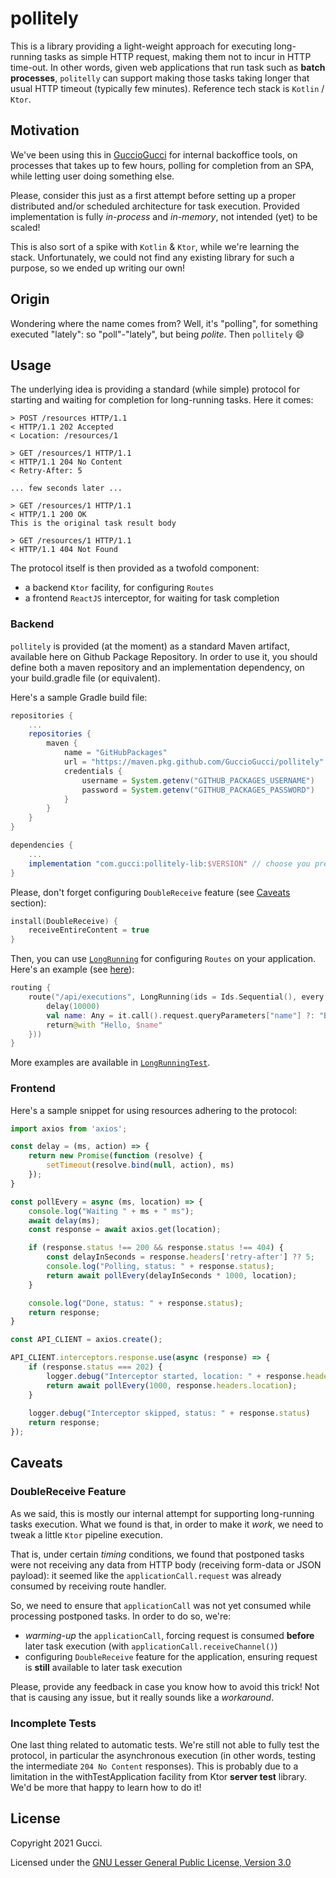 # pollitely

This is a library providing a light-weight approach for executing long-running tasks as simple HTTP request, 
making them not to incur in HTTP time-out. In other words, given web applications that run task 
such as **batch processes**, `politelly` can support making those tasks taking longer that usual HTTP timeout 
(typically few minutes). Reference tech stack is `Kotlin` / `Ktor`.

## Motivation
We've been using this in [GuccioGucci](https://github.com/GuccioGucci) for internal backoffice tools, 
on processes that takes up to few hours, polling for completion from an SPA, while letting user doing something else. 

Please, consider this just as a first attempt before setting up a proper 
distributed and/or scheduled architecture for task execution. Provided implementation is fully *in-process* and *in-memory*,
not intended (yet) to be scaled!

This is also sort of a spike with `Kotlin` & `Ktor`, while we're learning the stack. Unfortunately, we 
could not find any existing library for such a purpose, so we ended up writing our own!

## Origin
Wondering where the name comes from? Well, it's "polling", for something executed "lately": so "poll"-"lately", 
but being *polite*. Then `pollitely` :smile:

## Usage

The underlying idea is providing a standard (while simple) protocol for starting and waiting for completion
for long-running tasks. Here it comes:

```
> POST /resources HTTP/1.1
< HTTP/1.1 202 Accepted
< Location: /resources/1

> GET /resources/1 HTTP/1.1
< HTTP/1.1 204 No Content
< Retry-After: 5

... few seconds later ...

> GET /resources/1 HTTP/1.1
< HTTP/1.1 200 OK
This is the original task result body

> GET /resources/1 HTTP/1.1
< HTTP/1.1 404 Not Found
```

The protocol itself is then provided as a twofold component:
* a backend `Ktor` facility, for configuring `Routes`
* a frontend `ReactJS` interceptor, for waiting for task completion

### Backend

`pollitely` is provided (at the moment) as a standard Maven artifact, available here on Github Package Repository.
In order to use it, you should define both a maven repository and an implementation dependency, on your 
build.gradle file (or equivalent).

Here's a sample Gradle build file:

```gradle
repositories {
    ...
    repositories {
        maven {
            name = "GitHubPackages"
            url = "https://maven.pkg.github.com/GuccioGucci/pollitely"
            credentials {
                username = System.getenv("GITHUB_PACKAGES_USERNAME")
                password = System.getenv("GITHUB_PACKAGES_PASSWORD")
            }
        }
    }
}

dependencies {
    ...
    implementation "com.gucci:pollitely-lib:$VERSION" // choose you preferred version!
}    
```

Please, don't forget configuring `DoubleReceive` feature (see [Caveats](#caveats) section):

```kotlin
install(DoubleReceive) {
    receiveEntireContent = true
}
```

Then, you can use [`LongRunning`](pollitely-lib/src/com/gucci/pollitely/LongRunning.kt) for configuring `Routes` on your application. 
Here's an example (see [here](/pollitely-sample/src/Application.kt)):

```kotlin
routing {
    route("/api/executions", LongRunning(ids = Ids.Sequential(), every = 5).with({
        delay(10000)
        val name: Any = it.call().request.queryParameters["name"] ?: "Bob"
        return@with "Hello, $name"
    }))
}
```

More examples are available in [`LongRunningTest`](pollitely-lib/test/com/gucci/pollitely/LongRunningTest.kt).

### Frontend

Here's a sample snippet for using resources adhering to the protocol:

```js
import axios from 'axios';

const delay = (ms, action) => {
    return new Promise(function (resolve) {
        setTimeout(resolve.bind(null, action), ms)
    });
}

const pollEvery = async (ms, location) => {
    console.log("Waiting " + ms + " ms");
    await delay(ms);
    const response = await axios.get(location);

    if (response.status !== 200 && response.status !== 404) {
        const delayInSeconds = response.headers['retry-after'] ?? 5;
        console.log("Polling, status: " + response.status);
        return await pollEvery(delayInSeconds * 1000, location);
    }

    console.log("Done, status: " + response.status);
    return response;
}

const API_CLIENT = axios.create();

API_CLIENT.interceptors.response.use(async (response) => {
    if (response.status === 202) {
        logger.debug("Interceptor started, location: " + response.headers.location);
        return await pollEvery(1000, response.headers.location);
    }
    
    logger.debug("Interceptor skipped, status: " + response.status)
    return response;
});
```

## Caveats

### DoubleReceive Feature
As we said, this is mostly our internal attempt for supporting long-running tasks execution. What we found is that, in
order to make it *work*, we need to tweak a little `Ktor` pipeline execution.

That is, under certain *timing* conditions, we found that postponed tasks were not receiving any data from HTTP body 
(receiving form-data or JSON payload): it seemed like the `applicationCall.request` was already consumed by receiving route handler.

So, we need to ensure that `applicationCall` was not yet consumed while processing postponed tasks. In order to do so, we're:
* *warming-up* the `applicationCall`, forcing request is consumed **before** later task execution (with `applicationCall.receiveChannel()`)
* configuring `DoubleReceive` feature for the application, ensuring request is **still** available to later task execution

Please, provide any feedback in case you know how to avoid this trick! Not that is causing any issue, but it really sounds like a *workaround*.

### Incomplete Tests
One last thing related to automatic tests. We're still not able to fully test the protocol, in particular the asynchronous
execution (in other words, testing the intermediate `204 No Content` responses). This is probably due to a limitation in 
the withTestApplication facility from Ktor **server test** library. We'd be more that happy to learn how to do it!

## License

Copyright 2021 Gucci.

Licensed under the [GNU Lesser General Public License, Version 3.0](http://www.gnu.org/licenses/lgpl.txt)
